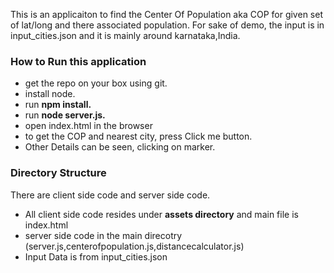 This is an applicaiton to find the Center Of Population aka COP for given set of lat/long and there associated population.  For sake of demo, the input is in input_cities.json and it is mainly around karnataka,India.

<h3>How to Run this application </h3>
<ul>
<li>get the repo on your box using git.</li>
<li>install node.</li>
<li>run <b>npm install.</b> </li>
<li>run <b>node server.js. </b></li>
<li>open index.html in the browser </li>
<li>to get the COP and nearest city, press Click me button.</li>
<li>Other Details can be seen, clicking on marker.</li>
</ul>

<h3>Directory Structure</h3>
There are client side code and server side code.
<ul>
<li>All client side code resides under <b>assets directory</b> and main file is index.html </li>
<li>server side code in the main direcotry (server.js,centerofpopulation.js,distancecalculator.js)</li>
<li>Input Data is from input_cities.json</li>
</ul>


